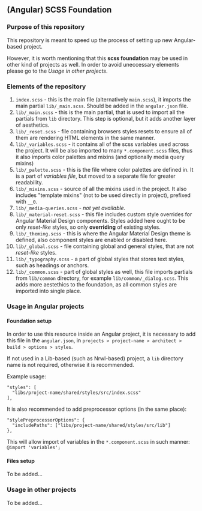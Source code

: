 ## (Angular) SCSS Foundation
### Purpose of this repository
This repository is meant to speed up the process of setting up new Angular-based project.

However, it is worth mentioning that this **scss foundation** may be used in other kind of projects as well. In order to avoid uneccessary elements please go to the _Usage in other projects_.

### Elements of the repository
1. `index.scss` - this is the main file (alternatively `main.scss`), it imports the main partial `lib/_main.scss`. Should be added in the `angular.json` file.
2. `lib/_main.scss` - this is the main partial, that is used to import all the partials from `lib` directory. This step is optional, but it adds another layer of aesthetics.
3. `lib/_reset.scss` - file containing browsers styles resets to ensure all of them are rendering HTML elements in the same manner.
4. `lib/_variables.scss` - it contains all of the scss variables used across the project. It will be also imported to many `*.component.scss` files, thus it also imports color palettes and mixins (and optionally media query mixins)
5. `lib/_palette.scss` - this is the file where color palettes are defined in. It is a part of _variables file_, but moved to a separate file for greater readability.
6. `lib/_mixins.scss` - source of all the mixins used in the project. It also includes "template mixins" (not to be used directly in project), prefixed with `__0`.
7. `lib/_media-queries.scss` - _not yet available._
8. `lib/_material-reset.scss` - this file includes custom style overrides for Angular Material Design components. Styles added here ought to be only _reset-like_ styles, so only **overriding** of existing styles.
9. `lib/_theming.scss` - this is where the Angular Material Design theme is defined, also component styles are enabled or disabled here.
10. `lib/_global.scss` - file containing global and general styles, that are not _reset-like_ styles.
11. `lib/_typography.scss` - a part of global styles that stores text styles, such as headings or anchors.
12. `lib/_common.scss` - part of global styles as well, this file imports partials from `lib/common` directory, for example `lib/common/_dialog.scss`. This adds more aestethics to the foundation, as all common styles are imported into single place.

### Usage in Angular projects
#### Foundation setup 
In order to use this resource inside an Angular project, it is necessary to add this file in the `angular.json`, in `projects > project-name > architect > build > options > styles`.

If not used in a Lib-based (such as Nrwl-based) project, a `lib` directory name is not required, otherwise it is recommended.

Example usage:
```
"styles": [
  "libs/project-name/shared/styles/src/index.scss"
],
```
It is also recommended to add preprocessor options (in the same place):
```
"stylePreprocessorOptions": {
  "includePaths": ["libs/project-name/shared/styles/src/lib"]
},
```
This will allow import of variables in the `*.component.scss` in such manner: `@import 'variables';`

#### Files setup
To be added...

### Usage in other projects
To be added...
